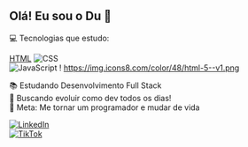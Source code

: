 ## Olá! Eu sou o Du 👋

💻 Tecnologias que estudo:  

[HTML](https://img.icons8.com/color/48/html-5--v1.png) ![CSS](https://img.icons8.com/color/48/css3.png)  
 ![JavaScript](https://img.icons8.com/color/48/javascript--v1.png) !
https://img.icons8.com/color/48/html-5--v1.png

📚 Estudando Desenvolvimento Full Stack  
🚀 Buscando evoluir como dev todos os dias!  
🎯 Meta: Me tornar um programador e mudar de vida  

[![LinkedIn](https://img.shields.io/badge/LinkedIn-0077B5?style=for-the-badge&logo=linkedin&logoColor=white)](https://www.linkedin.com/in/seu-usuario)  
[![TikTok](https://img.shields.io/badge/TikTok-000000?style=for-the-badge&logo=tiktok&logoColor=white)](https://www.tiktok.com/@seu-usuario)
